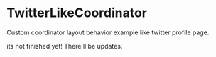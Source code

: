 # TwitterLikeCoordinator
Custom coordinator layout behavior example like twitter profile page.

its not finished yet! There'll be updates.
